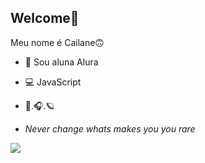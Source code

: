 ## Welcome🤍

Meu nome é Cailane🙃

- 📑 Sou aluna Alura
- 💻 JavaScript
- 🌙.🎧.🪐

- _Never change whats makes you you rare_

![](https://media.tenor.com/QUSMUwP4DX4AAAAi/plink-cat-blink.gif)
